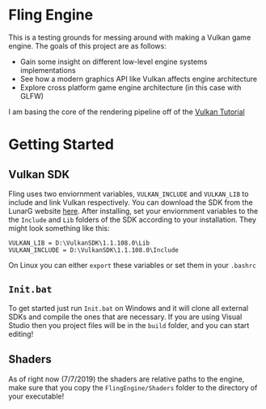 # Fling Engine

This is a testing grounds for messing around with making a Vulkan game engine.
The goals of this project are as follows:

* Gain some insight on different low-level engine systems implementations
* See how a modern graphics API like Vulkan affects engine architecture
* Explore cross platform game engine architecture (in this case with GLFW) 

I am basing the core of the rendering pipeline off of the [Vulkan Tutorial](https://vulkan-tutorial.com/Drawing_a_triangle/Setup/Validation_layers)

# Getting Started

## Vulkan SDK

Fling uses two enviornment variables, `VULKAN_INCLUDE` and `VULKAN_LIB` to 
include and link Vulkan respectively. You can download the SDK from the LunarG
website [here](https://www.lunarg.com/vulkan-sdk/). After installing, set your 
enviornment variables to the the `Include` and `Lib` folders of the SDK according
to your installation. They might look something like this: 

```
VULKAN_LIB = D:\VulkanSDK\1.1.108.0\Lib
VULKAN_INCLUDE = D:\VulkanSDK\1.1.108.0\Include
```

On Linux you can either `export` these variables or set them in your `.bashrc` 

## `Init.bat`
To get started just run `Init.bat` on Windows and it will clone all external SDKs and 
compile the ones that are necessary. If you are using Visual Studio then you project 
files will be in the `build` folder, and you can start editing! 

## Shaders
As of right now (7/7/2019) the shaders are relative paths to the engine, make sure that you 
copy the `FlingEngine/Shaders` folder to the directory of your executable! 
